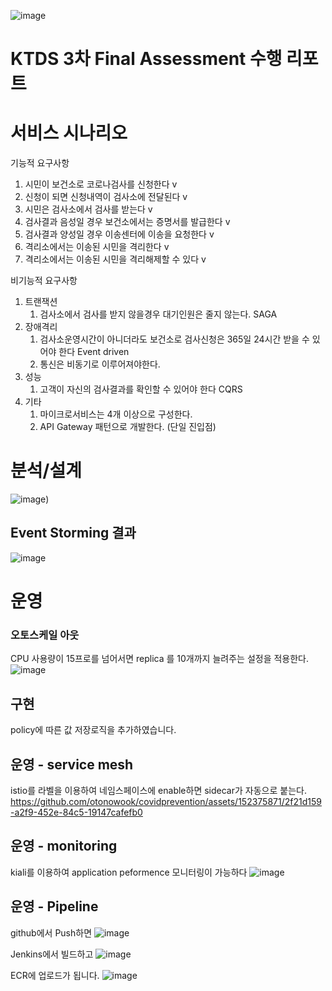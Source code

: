 ![image](https://github.com/otonowook/food-delivery/assets/152375871/ab8797e8-209f-440e-b1e0-5a305f089db0)

# KTDS 3차 Final Assessment 수행 리포트


# 서비스 시나리오

기능적 요구사항
1. 시민이 보건소로 코로나검사를 신청한다 v
2. 신청이 되면 신청내역이 검사소에 전달된다 v
3. 시민은 검사소에서 검사를 받는다 v
5. 검사결과 음성일 경우 보건소에서는 증명서를 발급한다 v
6. 검사결과 양성일 경우 이송센터에 이송을 요청한다 v
7. 격리소에서는 이송된 시민을 격리한다 v
8. 격리소에서는 이송된 시민을 격리해제할 수 있다 v
    

비기능적 요구사항  
1. 트랜잭션
    1. 검사소에서 검사를 받지 않을경우 대기인원은 줄지 않는다.  SAGA
2. 장애격리
    1. 검사소운영시간이 아니더라도 보건소로 검사신청은 365일 24시간 받을 수 있어야 한다  Event driven
    2. 통신은 비동기로 이루어져야한다.
3. 성능
    1. 고객이 자신의 검사결과를 확인할 수 있어야 한다  CQRS
4. 기타
    1. 마이크로서비스는 4개 이상으로 구성한다.
    2. API Gateway 패턴으로 개발한다. (단일 진입점)


# 분석/설계
 ![image](https://github.com/otonowook/covidprevention/assets/152375871/5eb66574-f9e4-4008-9a35-d2616feff0c9))

## Event Storming 결과
![image](https://github.com/otonowook/covidprevention/assets/152375871/e43a765d-aefb-43a5-8ad9-f75fb5925f07)



# 운영

### 오토스케일 아웃
CPU 사용량이 15프로를 넘어서면 replica 를 10개까지 늘려주는 설정을 적용한다. 
![image](https://github.com/otonowook/covidprevention/assets/152375871/d1f73c07-29e9-481b-8e9d-0ccf288f7f1d)

## 구현  
policy에 따른 값 저장로직을 추가하였습니다.

## 운영 - service mesh
istio를 라벨을 이용하여 네임스페이스에 enable하면 sidecar가 자동으로 붙는다.
https://github.com/otonowook/covidprevention/assets/152375871/2f21d159-a2f9-452e-84c5-19147cafefb0

## 운영 - monitoring
kiali를 이용하여 application peformence 모니터링이 가능하다
![image](https://github.com/otonowook/covidprevention/assets/152375871/43e9a299-86e0-48ad-91d6-bd131214a460)


## 운영 - Pipeline
github에서 Push하면 
![image](https://github.com/otonowook/covidprevention/assets/152375871/858d350b-65f8-4ae7-ac30-cf7985315d60)

Jenkins에서 빌드하고 
![image](https://github.com/otonowook/covidprevention/assets/152375871/59ab46f3-8488-46b1-baec-7d631345ab75)

ECR에 업로드가 됩니다.
![image](https://github.com/otonowook/covidprevention/assets/152375871/702056b7-cd7a-42b1-a311-4d57f742309b)
